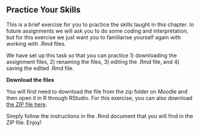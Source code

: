 ## Practice Your Skills

This is a brief exercise for you to practice the skills taught in this chapter. In future assignments we will ask you to do some coding and interpretation, but for this exercise we just want you to familiarise yourself again with working with .Rmd files.

We have set up this task so that you can practice 1) downloading the assignment files, 2) renaming the files, 3) editing the .Rmd file, and 4) saving the edited .Rmd file. 

**Download the files**

You will first need to download the file from the zip folder on Moodle and then open it in R through RStudio. For this exercise, you can also download [the ZIP file here](data/01-s01/GUID_L2_Ch1_PracticeSkills.zip).

Simply follow the instructions in the .Rmd document that you will find in the ZIP file. Enjoy!
